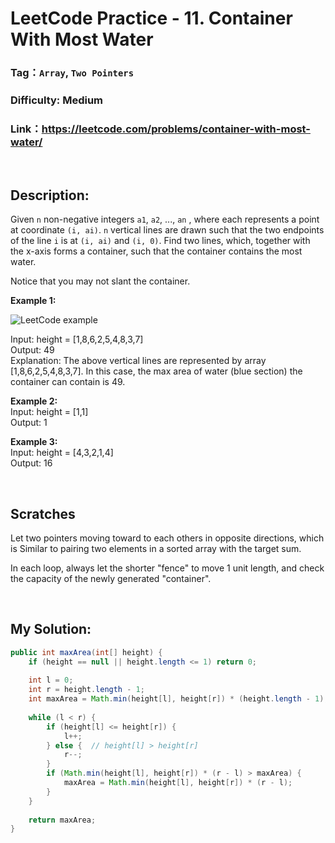# LeetCode Practice - 11. Container With Most Water


### Tag：`Array`, `Two Pointers`
### Difficulty: Medium
### Link：https://leetcode.com/problems/container-with-most-water/

<br>

## Description:

Given `n` non-negative integers `a1`, `a2`, ..., `an` , where each represents a point at coordinate `(i, ai)`. `n` vertical lines are drawn such that the two endpoints of the line `i` is at `(i, ai)` and `(i, 0)`. Find two lines, which, together with the x-axis forms a container, such that the container contains the most water.

Notice that you may not slant the container. 

**Example 1:**

<img src="https://s3-lc-upload.s3.amazonaws.com/uploads/2018/07/17/question_11.jpg" alt="LeetCode example">

Input: height = [1,8,6,2,5,4,8,3,7]<br>
Output: 49<br>
Explanation: The above vertical lines are represented by array [1,8,6,2,5,4,8,3,7]. In this case, the max area of water (blue section) the container can contain is 49.

**Example 2:**<br>
Input: height = [1,1]<br>
Output: 1

**Example 3:**<br>
Input: height = [4,3,2,1,4]<br>
Output: 16

<br>

## Scratches
Let two pointers moving toward to each others in opposite directions, which is Similar to pairing two elements in a sorted array with the target sum.

In each loop, always let the shorter "fence" to move 1 unit length, and check the capacity of the newly generated "container".

<br>

## My Solution:
```java
public int maxArea(int[] height) {
    if (height == null || height.length <= 1) return 0;
    
    int l = 0;
    int r = height.length - 1;
    int maxArea = Math.min(height[l], height[r]) * (height.length - 1);
    
    while (l < r) {
        if (height[l] <= height[r]) {
            l++;
        } else {  // height[l] > height[r]
            r--;
        }
        if (Math.min(height[l], height[r]) * (r - l) > maxArea) {
            maxArea = Math.min(height[l], height[r]) * (r - l);
        }
    }
    
    return maxArea;
}
```
